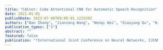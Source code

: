 ```yaml
---
title: "CACnet: Cube Attentional CNN for Automatic Speech Recognition"
date: 2021-01-01
publishDate: 2023-07-06T09:09:45.121520Z
authors: ["Nan Zhang", "Jianzong Wang", "Wenqi Wei", "Xiaoyang Qu", "Ning Cheng", "Jing Xiao"]
publication_types: ["1"]
abstract: ""
featured: false
publication: "*International Joint Conference on Neural Networks, IJCNN 2021, Shenzhen, China, July 18-22, 2021*"
---
```


